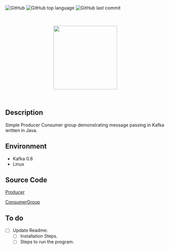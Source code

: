 ![GitHub](https://img.shields.io/github/license/Thomas-George-T/Kafka-Producer-Consumer-Group-Message-Passing?style=plastic)
![GitHub top language](https://img.shields.io/github/languages/top/Thomas-George-T/Kafka-Producer-Consumer-Group-Message-Passing?style=plastic)
![GitHub last commit](https://img.shields.io/github/last-commit/Thomas-George-T/Kafka-Producer-Consumer-Group-Message-Passing?style=plastic)

<p align="center">
  <br>
  <br>
  <a href="#">
    <img height=200 src="https://cdn.svgporn.com/logos/kafka.svg">
  </a>
  <br>
</p>
<br>

## Description
Simple Producer Consumer group demonstrating message passing in Kafka written in Java.

## Environment
* Kafka 0.8
* Linux

## Source Code
[Producer](src/kafkaConsumerGroup/SimpleProducer.java)

[ConsumerGroup](src/kafkaConsumerGroup/SimpleConsumer.java)

## To do
- [ ] Update Readme:
    - [ ] Installation Steps. 
    - [ ] Steps to run the program.

